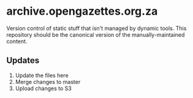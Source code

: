 # archive.opengazettes.org.za

Version control of static stuff that isn't managed by dynamic tools.
This repository should be the canonical version of the manually-maintained content.

## Updates

1. Update the files here
2. Merge changes to master
3. Upload changes to S3